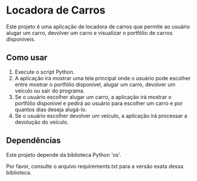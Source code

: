 # Locadora de Carros

Este projeto é uma aplicação de locadora de carros que permite ao usuário alugar um carro, devolver um carro e visualizar o portfólio de carros disponíveis.

## Como usar

1. Execute o script Python.
2. A aplicação irá mostrar uma tela principal onde o usuário pode escolher entre mostrar o portfólio disponível, alugar um carro, devolver um veículo ou sair do programa.
3. Se o usuário escolher alugar um carro, a aplicação irá mostrar o portfólio disponível e pedirá ao usuário para escolher um carro e por quantos dias deseja alugá-lo.
4. Se o usuário escolher devolver um veículo, a aplicação irá processar a devolução do veículo.

## Dependências

Este projeto depende da biblioteca Python 'os'.

Por favor, consulte o arquivo requirements.txt para a versão exata dessa biblioteca.
